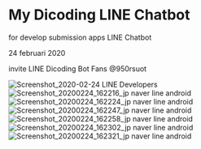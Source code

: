 # My Dicoding LINE Chatbot

for develop submission apps LINE Chatbot 

24 februari 2020

invite LINE Dicoding Bot Fans @950rsuot

![Screenshot_2020-02-24 LINE Developers](https://user-images.githubusercontent.com/60083537/75306265-20a30e00-587b-11ea-8b36-82fedacf5132.png)
![Screenshot_20200224_162216_jp naver line android](https://user-images.githubusercontent.com/60083537/75306270-21d43b00-587b-11ea-8b4d-7f5c86c8a9bb.jpg)
![Screenshot_20200224_162224_jp naver line android](https://user-images.githubusercontent.com/60083537/75306272-239dfe80-587b-11ea-8142-606d3eb8bf1d.jpg)
![Screenshot_20200224_162247_jp naver line android](https://user-images.githubusercontent.com/60083537/75306281-2993df80-587b-11ea-82ee-0ede2593df8b.jpg)
![Screenshot_20200224_162258_jp naver line android](https://user-images.githubusercontent.com/60083537/75306285-2bf63980-587b-11ea-92dd-cd33c4dffad3.jpg)
![Screenshot_20200224_162302_jp naver line android](https://user-images.githubusercontent.com/60083537/75306288-2d276680-587b-11ea-8f8b-6bf06f06725b.jpg)
![Screenshot_20200224_162321_jp naver line android](https://user-images.githubusercontent.com/60083537/75306291-2e589380-587b-11ea-9b53-4dd10a869a66.jpg)
